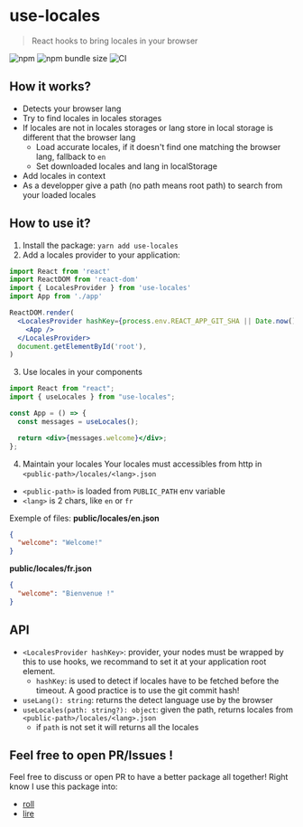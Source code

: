 # use-locales

> React hooks to bring locales in your browser

![npm](https://img.shields.io/npm/v/use-locales.svg) ![npm bundle size](https://img.shields.io/bundlephobia/minzip/use-locales.svg) ![CI](https://github.com/fabienjuif/use-locales/actions/workflows/simple.yml/badge.svg)

## How it works?

- Detects your browser lang
- Try to find locales in locales storages
- If locales are not in locales storages or lang store in local storage is different that the browser lang
  - Load accurate locales, if it doesn't find one matching the browser lang, fallback to `en`
  - Set downloaded locales and lang in localStorage
- Add locales in context
- As a developper give a path (no path means root path) to search from your loaded locales

## How to use it?

1. Install the package: `yarn add use-locales`
2. Add a locales provider to your application:

```jsx
import React from 'react'
import ReactDOM from 'react-dom'
import { LocalesProvider } from 'use-locales'
import App from './app'

ReactDOM.render(
  <LocalesProvider hashKey={process.env.REACT_APP_GIT_SHA || Date.now()}>
    <App />
  </LocalesProvider>
  document.getElementById('root'),
)
```

3. Use locales in your components

```jsx
import React from "react";
import { useLocales } from "use-locales";

const App = () => {
  const messages = useLocales();

  return <div>{messages.welcome}</div>;
};
```

4. Maintain your locales
   Your locales must accessibles from http in `<public-path>/locales/<lang>.json`

- `<public-path>` is loaded from `PUBLIC_PATH` env variable
- `<lang>` is 2 chars, like `en` or `fr`

Exemple of files:
**public/locales/en.json**

```json
{
  "welcome": "Welcome!"
}
```

**public/locales/fr.json**

```json
{
  "welcome": "Bienvenue !"
}
```

## API

- `<LocalesProvider hashKey>`: provider, your nodes must be wrapped by this to use hooks, we recommand to set it at your application root element.
  - `hashKey`: is used to detect if locales have to be fetched before the timeout. A good practice is to use the git commit hash!
- `useLang(): string`: returns the detect language use by the browser
- `useLocales(path: string?): object`: given the path, returns locales from `<public-path>/locales/<lang>.json`
  - if `path` is not set it will returns all the locales

## Feel free to open PR/Issues !

Feel free to discuss or open PR to have a better package all together!
Right know I use this package into:

- [roll](https://github.com/fabienjuif/roll)
- [lire](https://github.com/fabienjuif/lire)
